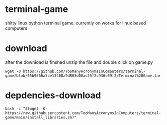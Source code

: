 # terminal-game
shitty linux python terminal game.
currently on works for linux based computers
</download>
# download
after the download is finshed unzip the file and double click on game.py 
````zip.file
wget -O https://github.com/TooManyAcronymsInComputers/terminal-game/blob/55b9566a5ce13408a9d803d00ac25f2c936c09f2/Terminal%20Game.tar.gz)"
````
<download>
</download1> 

# depdencies-download
````
bash -c "$(wget -O- https://raw.githubusercontent.com/TooManyAcronymsInComputers/terminal-game/main/install_libraries.sh)"
````
<download1>
